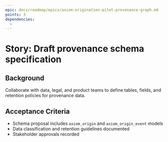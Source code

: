 ```yaml
---
epic: docs/roadmap/epics/axiom-origination-pilot-provenance-graph.md
points: 3
dependencies:
  -
---
```

# Story: Draft provenance schema specification

## Background
Collaborate with data, legal, and product teams to define tables, fields, and retention policies for provenance data.

## Acceptance Criteria
- Schema proposal includes `axiom_origin` and `axiom_origin_event` models
- Data classification and retention guidelines documented
- Stakeholder approvals recorded
